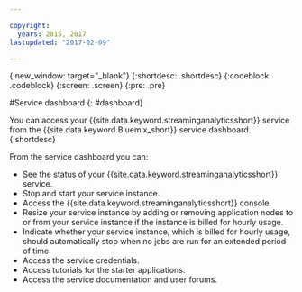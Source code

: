 ```yaml
---

copyright:
  years: 2015, 2017
lastupdated: "2017-02-09"

---
```


<!-- Attribute definitions --> 
{:new_window: target="_blank"}
{:shortdesc: .shortdesc}
{:codeblock: .codeblock}
{:screen: .screen}
{:pre: .pre}

#Service dashboard
{: #dashboard}

You can access your {{site.data.keyword.streaminganalyticsshort}} service from the {{site.data.keyword.Bluemix_short}} service dashboard. 
{:shortdesc}

From the service dashboard you can:

* See the status of your {{site.data.keyword.streaminganalyticsshort}} service.
* Stop and start your service instance.
* Access the {{site.data.keyword.streaminganalyticsshort}} console.
* Resize your service instance by adding or removing application nodes to or from your service instance if the instance is billed for hourly usage.
* Indicate whether your service instance, which is billed for hourly usage, should automatically stop when no jobs are run for an extended period of time.
* Access the service credentials.
* Access tutorials for the starter applications.
* Access the service documentation and user forums.
